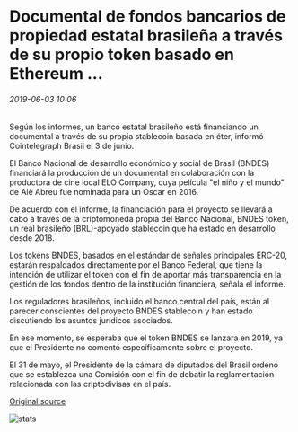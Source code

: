 # Documental de fondos bancarios de propiedad estatal brasileña a través de su propio token basado en Ethereum ...

###### 2019-06-03 10:06

Según los informes, un banco estatal brasileño está financiando un documental a través de su propia stablecoin basada en éter, informó Cointelegraph Brasil el 3 de junio.

El Banco Nacional de desarrollo económico y social de Brasil (BNDES) financiará la producción de un documental en colaboración con la productora de cine local ELO Company, cuya película "el niño y el mundo" de Alê Abreu fue nominada para un Oscar en 2016.

De acuerdo con el informe, la financiación para el proyecto se llevará a cabo a través de la criptomoneda propia del Banco Nacional, BNDES token, un real brasileño (BRL)-apoyado stablecoin que ha estado en desarrollo desde 2018.

Los tokens BNDES, basados en el estándar de señales principales ERC-20, estarán respaldados directamente por el Banco Federal, que tiene la intención de utilizar el token con el fin de aportar más transparencia en la gestión de los fondos dentro de la institución financiera, señala el informe.

Los reguladores brasileños, incluido el banco central del país, están al parecer conscientes del proyecto BNDES stablecoin y han estado discutiendo los asuntos jurídicos asociados.

En ese momento, se esperaba que el token BNDES se lanzara en 2019, ya que el Presidente no comentó específicamente sobre el proyecto.

El 31 de mayo, el Presidente de la cámara de diputados del Brasil ordenó que se establezca una Comisión con el fin de debatir la reglamentación relacionada con las criptodivisas en el país.

[Original source](https://cointelegraph.com/news/brazilian-state-owned-bank-funds-documentary-via-its-own-ethereum-based-token)

![stats](https://c.statcounter.com/11760860/0/a89fa40b/1/ "stats")
